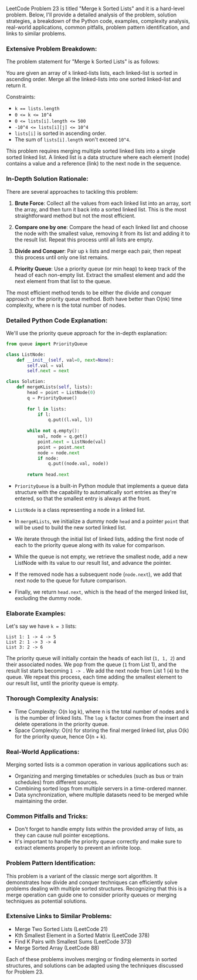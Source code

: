 LeetCode Problem 23 is titled "Merge k Sorted Lists" and it is a hard-level problem. Below, I'll provide a detailed analysis of the problem, solution strategies, a breakdown of the Python code, examples, complexity analysis, real-world applications, common pitfalls, problem pattern identification, and links to similar problems.

### Extensive Problem Breakdown:

The problem statement for "Merge k Sorted Lists" is as follows:

You are given an array of `k` linked-lists lists, each linked-list is sorted in ascending order. Merge all the linked-lists into one sorted linked-list and return it.

Constraints:
- `k == lists.length`
- `0 <= k <= 10^4`
- `0 <= lists[i].length <= 500`
- `-10^4 <= lists[i][j] <= 10^4`
- `lists[i]` is sorted in ascending order.
- The sum of `lists[i].length` won't exceed `10^4`.

This problem requires merging multiple sorted linked lists into a single sorted linked list. A linked list is a data structure where each element (node) contains a value and a reference (link) to the next node in the sequence.

### In-Depth Solution Rationale:

There are several approaches to tackling this problem:

1. **Brute Force**: Collect all the values from each linked list into an array, sort the array, and then turn it back into a sorted linked list. This is the most straightforward method but not the most efficient.

2. **Compare one by one**: Compare the head of each linked list and choose the node with the smallest value, removing it from its list and adding it to the result list. Repeat this process until all lists are empty.

3. **Divide and Conquer**: Pair up `k` lists and merge each pair, then repeat this process until only one list remains.

4. **Priority Queue**: Use a priority queue (or min heap) to keep track of the head of each non-empty list. Extract the smallest element and add the next element from that list to the queue.

The most efficient method tends to be either the divide and conquer approach or the priority queue method. Both have better than O(nk) time complexity, where n is the total number of nodes.

### Detailed Python Code Explanation:

We'll use the priority queue approach for the in-depth explanation:

```python
from queue import PriorityQueue

class ListNode:
    def __init__(self, val=0, next=None):
        self.val = val
        self.next = next

class Solution:
    def mergeKLists(self, lists):
        head = point = ListNode(0)
        q = PriorityQueue()
        
        for l in lists:
            if l:
                q.put((l.val, l))
                
        while not q.empty():
            val, node = q.get()
            point.next = ListNode(val)
            point = point.next
            node = node.next
            if node:
                q.put((node.val, node))
        
        return head.next
```

- `PriorityQueue` is a built-in Python module that implements a queue data structure with the capability to automatically sort entries as they're entered, so that the smallest entry is always at the front.

- `ListNode` is a class representing a node in a linked list.

- In `mergeKLists`, we initialize a dummy node `head` and a pointer `point` that will be used to build the new sorted linked list.

- We iterate through the initial list of linked lists, adding the first node of each to the priority queue along with its value for comparison.

- While the queue is not empty, we retrieve the smallest node, add a new ListNode with its value to our result list, and advance the pointer.

- If the removed node has a subsequent node (`node.next`), we add that next node to the queue for future comparison.

- Finally, we return `head.next`, which is the head of the merged linked list, excluding the dummy node.

### Elaborate Examples:

Let's say we have `k = 3` lists:

```
List 1: 1 -> 4 -> 5
List 2: 1 -> 3 -> 4
List 3: 2 -> 6
```

The priority queue will initially contain the heads of each list (`1, 1, 2`) and their associated nodes. We pop from the queue (`1` from List 1), and the result list starts becoming `1 -> `. We add the next node from List 1 (`4`) to the queue. We repeat this process, each time adding the smallest element to our result list, until the priority queue is empty.

### Thorough Complexity Analysis:

- Time Complexity: O(n log k), where n is the total number of nodes and k is the number of linked lists. The `log k` factor comes from the insert and delete operations in the priority queue.
- Space Complexity: O(n) for storing the final merged linked list, plus O(k) for the priority queue, hence O(n + k).

### Real-World Applications:

Merging sorted lists is a common operation in various applications such as:
- Organizing and merging timetables or schedules (such as bus or train schedules) from different sources.
- Combining sorted logs from multiple servers in a time-ordered manner.
- Data synchronization, where multiple datasets need to be merged while maintaining the order.

### Common Pitfalls and Tricks:

- Don't forget to handle empty lists within the provided array of lists, as they can cause null pointer exceptions.
- It's important to handle the priority queue correctly and make sure to extract elements properly to prevent an infinite loop.

### Problem Pattern Identification:

This problem is a variant of the classic merge sort algorithm. It demonstrates how divide and conquer techniques can efficiently solve problems dealing with multiple sorted structures. Recognizing that this is a merge operation can guide one to consider priority queues or merging techniques as potential solutions.

### Extensive Links to Similar Problems:

- Merge Two Sorted Lists (LeetCode 21)
- Kth Smallest Element in a Sorted Matrix (LeetCode 378)
- Find K Pairs with Smallest Sums (LeetCode 373)
- Merge Sorted Array (LeetCode 88)

Each of these problems involves merging or finding elements in sorted structures, and solutions can be adapted using the techniques discussed for Problem 23.